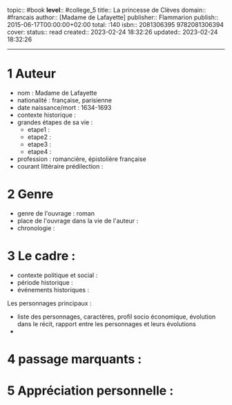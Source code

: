 
topic:: #book
**level**:: #college_5
title:: La princesse de Clèves
domain:: #francais
author:: [Madame de Lafayette]
publisher:: Flammarion
publish:: 2015-06-17T00:00:00+02:00
total: :140
isbn:: 2081306395 9782081306394
cover:
status:: read
created:: 2023-02-24 18:32:26
updated:: 2023-02-24 18:32:26

---

# 1	Auteur
- nom : Madame de Lafayette
- nationalité : française, parisienne
- date naissance/mort : 1634-1693
- contexte historique :
- grandes étapes de sa vie :
	- etape1 :  
	- etape2 : 
	- etape3 :
	- etape4 :
- profession : romancière, épistolière française
- courant littéraire prédilection : 

# 2	Genre 
- genre de l'ouvrage : roman
- place de l'ouvrage dans la vie de l'auteur : 
- chronologie : 

# 3	Le cadre :
- contexte politique et social : 
- période historique :
- événements historiques :


 Les personnages principaux :

- liste des personnages, caractères, profil socio économique, évolution dans le récit, rapport entre les personnages et leurs évolutions
-


# 4	passage marquants :
 


# 5	Appréciation personnelle :
